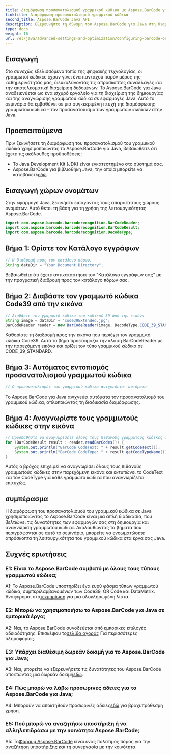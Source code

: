 ```yaml
---
title: Διαμόρφωση προσανατολισμού γραμμικού κώδικα με Aspose.BarCode για Java
linktitle: Διαμόρφωση προσανατολισμού γραμμικού κώδικα
second_title: Aspose.BarCode Java API
description: Εξερευνήστε τη δύναμη του Aspose.BarCode για Java στη διαμόρφωση του προσανατολισμού γραμμικού κώδικα. Ένας ολοκληρωμένος οδηγός για απρόσκοπτη ενσωμάτωση και αναγνώριση στις εφαρμογές σας Java.
type: docs
weight: 16
url: /el/java/advanced-settings-and-optimization/configuring-barcode-orientation/
---
```

## Εισαγωγή

Στο συνεχώς εξελισσόμενο τοπίο της ψηφιακής τεχνολογίας, οι γραμμωτοί κώδικες έχουν γίνει ένα πανταχού παρόν μέρος της καθημερινότητάς μας, διευκολύνοντας τις απρόσκοπτες συναλλαγές και την αποτελεσματική διαχείριση δεδομένων. Το Aspose.BarCode για Java αναδεικνύεται ως ένα ισχυρό εργαλείο για τη διαχείριση της δημιουργίας και της αναγνώρισης γραμμωτού κώδικα σε εφαρμογές Java. Αυτό το σεμινάριο θα εμβαθύνει σε μια συγκεκριμένη πτυχή της διαμόρφωσης γραμμωτού κώδικα – τον προσανατολισμό των γραμμωτών κωδίκων στην Java.

## Προαπαιτούμενα

Πριν ξεκινήσετε τη διαμόρφωση του προσανατολισμού του γραμμικού κώδικα χρησιμοποιώντας το Aspose.BarCode για Java, βεβαιωθείτε ότι έχετε τις ακόλουθες προϋποθέσεις:

- Το Java Development Kit (JDK) είναι εγκατεστημένο στο σύστημά σας.
-  Aspose.BarCode για βιβλιοθήκη Java, την οποία μπορείτε να κατεβάσετε[εδώ](https://releases.aspose.com/barcode/java/).

## Εισαγωγή χώρων ονομάτων

Στην εφαρμογή Java, ξεκινήστε εισάγοντας τους απαραίτητους χώρους ονομάτων. Αυτό θέτει τη βάση για τη χρήση της λειτουργικότητας Aspose.BarCode.

```java
import com.aspose.barcode.barcoderecognition.BarCodeReader;
import com.aspose.barcode.barcoderecognition.BarCodeResult;
import com.aspose.barcode.barcoderecognition.DecodeType;


```

## Βήμα 1: Ορίστε τον Κατάλογο εγγράφων

```java
// Η διαδρομή προς τον κατάλογο πόρων.
String dataDir = "Your Document Directory";
```

Βεβαιωθείτε ότι έχετε αντικαταστήσει τον "Κατάλογο εγγράφων σας" με την πραγματική διαδρομή προς τον κατάλογο πόρων σας.

## Βήμα 2: Διαβάστε τον γραμμωτό κώδικα Code39 από την εικόνα

```java
// Διαβάστε τον γραμμωτό κώδικα του κωδικού 39 από την εικόνα
String image = dataDir + "code39Extended.jpg";
BarCodeReader reader = new BarCodeReader(image, DecodeType.CODE_39_STANDARD);
```

Καθορίστε τη διαδρομή προς την εικόνα που περιέχει τον γραμμωτό κώδικα Code39. Αυτό το βήμα προετοιμάζει την κλάση BarCodeReader με την παρεχόμενη εικόνα και ορίζει τον τύπο γραμμικού κώδικα σε CODE_39_STANDARD.

## Βήμα 3: Αυτόματος εντοπισμός προσανατολισμού γραμμωτού κώδικα

```java
// Ο προσανατολισμός του γραμμικού κώδικα ανιχνεύεται αυτόματα
```

Το Aspose.BarCode για Java ανιχνεύει αυτόματα τον προσανατολισμό του γραμμικού κώδικα, απλοποιώντας τη διαδικασία διαμόρφωσης.

## Βήμα 4: Αναγνωρίστε τους γραμμωτούς κώδικες στην εικόνα

```java
// Προσπαθήστε να αναγνωρίσετε όλους τους πιθανούς γραμμωτούς κώδικες στην εικόνα
for (BarCodeResult result : reader.readBarCodes()) {
    System.out.println("BarCode CodeText: " + result.getCodeText());
    System.out.println("BarCode CodeType: " + result.getCodeTypeName());
}
```

Αυτός ο βρόχος επιχειρεί να αναγνωρίσει όλους τους πιθανούς γραμμωτούς κώδικες στην παρεχόμενη εικόνα και εκτυπώνει το CodeText και τον CodeType για κάθε γραμμωτό κώδικα που αναγνωρίζεται επιτυχώς.

## συμπέρασμα

Η διαμόρφωση του προσανατολισμού του γραμμικού κώδικα σε Java χρησιμοποιώντας το Aspose.BarCode είναι μια απλή διαδικασία, που βελτιώνει τις δυνατότητες των εφαρμογών σας στη δημιουργία και αναγνώριση γραμμωτού κώδικα. Ακολουθώντας τα βήματα που περιγράφονται σε αυτό το σεμινάριο, μπορείτε να ενσωματώσετε απρόσκοπτα τη λειτουργικότητα του γραμμικού κώδικα στα έργα σας Java.

## Συχνές ερωτήσεις

### Ε1: Είναι το Aspose.BarCode συμβατό με όλους τους τύπους γραμμωτού κώδικα;

 A1: Το Aspose.BarCode υποστηρίζει ένα ευρύ φάσμα τύπων γραμμωτού κώδικα, συμπεριλαμβανομένων των Code39, QR Code και DataMatrix. Αναφέρομαι στο[τεκμηρίωση](https://reference.aspose.com/barcode/java/) για μια ολοκληρωμένη λίστα.

### Ε2: Μπορώ να χρησιμοποιήσω το Aspose.BarCode για Java σε εμπορικά έργα;

 A2: Ναι, το Aspose.BarCode συνοδεύεται από εμπορικές επιλογές αδειοδότησης. Επισκέψου το[σελίδα αγοράς](https://purchase.aspose.com/buy) Για περισσότερες πληροφορίες.

### Ε3: Υπάρχει διαθέσιμη δωρεάν δοκιμή για το Aspose.BarCode για Java;

A3: Ναι, μπορείτε να εξερευνήσετε τις δυνατότητες του Aspose.BarCode αποκτώντας μια δωρεάν δοκιμή[εδώ](https://releases.aspose.com/).

### Ε4: Πώς μπορώ να λάβω προσωρινές άδειες για το Aspose.BarCode για Java;

 A4: Μπορούν να αποκτηθούν προσωρινές άδειες[εδώ](https://purchase.aspose.com/temporary-license/) για βραχυπρόθεσμη χρήση.

### Ε5: Πού μπορώ να αναζητήσω υποστήριξη ή να αλληλεπιδράσω με την κοινότητα Aspose.BarCode;

 Α5: Το[Φόρουμ Aspose.BarCode](https://forum.aspose.com/c/barcode/13) είναι ένας πολύτιμος πόρος για την αναζήτηση υποστήριξης και τη συνεργασία με την κοινότητα.